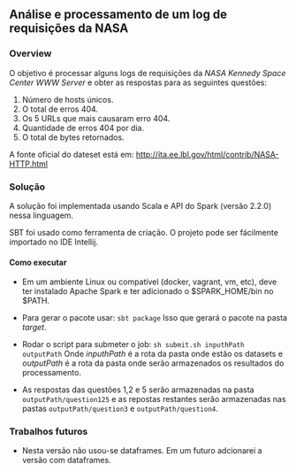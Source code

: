 ## Análise e processamento de um log de requisições da NASA

### Overview
O objetivo é processar alguns logs de requisições da _NASA Kennedy Space Center WWW Server_ e obter as respostas para as seguintes questões:
1. Número de hosts únicos.
2. O total de erros 404.
3. Os 5 URLs que mais causaram erro 404.
4. Quantidade de erros 404 por dia.
5. O total de bytes retornados.

A fonte oficial do dateset está em: http://ita.ee.lbl.gov/html/contrib/NASA-HTTP.html

### Solução
A solução foi implementada usando Scala e API do Spark (versão 2.2.0) nessa linguagem.

SBT foi usado como ferramenta de criação. O projeto pode ser fácilmente importado no IDE Intellij.

#### Como executar
* Em um ambiente Linux ou compatível (docker, vagrant, vm, etc), deve ter instalado Apache Spark e ter adicionado o $SPARK_HOME/bin no $PATH.

* Para gerar o pacote usar:
 ```sbt package```
Isso que gerará o pacote na pasta _target_.
* Rodar o script para submeter o job:
 ```sh submit.sh inputhPath  outputPath```
 Onde _inputhPath_ é a rota da pasta onde estão os datasets e _outputPath_  é a rota da pasta onde serão armazenados os resultados do processamento.

* As respostas das questões 1,2 e 5 serão armazenadas na pasta `outputPath/question125` e as repostas restantes serão armazenadas nas pastas `outputPath/question3` e `outputPath/question4`.

### Trabalhos futuros
* Nesta versão não usou-se dataframes. Em um futuro adcionarei a versão com dataframes.
